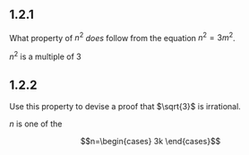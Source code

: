 ## 1.2.1 
What property of $n^{2}$ _does_ follow from the equation $n^2=3m^2$.  

$n^2$ is a multiple of 3

## 1.2.2
Use this property to devise a proof that $\sqrt{3}$ is irrational.

$n$ is one of the
```math
n=\begin{cases}
3k
\end{cases}
```
